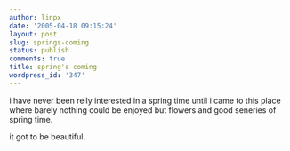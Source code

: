 ```yaml
---
author: linpx
date: '2005-04-18 09:15:24'
layout: post
slug: springs-coming
status: publish
comments: true
title: spring's coming
wordpress_id: '347'
---
```


i have never been relly interested in a spring time until i came to this place
where barely nothing could be enjoyed but flowers and good seneries of spring
time.

it got to be beautiful.

